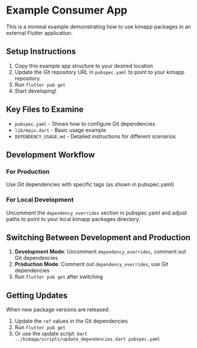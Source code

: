 # Example Consumer App

This is a minimal example demonstrating how to use kimapp packages in an external Flutter application.

## Setup Instructions

1. Copy this example app structure to your desired location
2. Update the Git repository URL in `pubspec.yaml` to point to your kimapp repository
3. Run `flutter pub get`
4. Start developing!

## Key Files to Examine

- `pubspec.yaml` - Shows how to configure Git dependencies
- `lib/main.dart` - Basic usage example
- `DEPENDENCY_USAGE.md` - Detailed instructions for different scenarios

## Development Workflow

### For Production
Use Git dependencies with specific tags (as shown in pubspec.yaml)

### For Local Development
Uncomment the `dependency_overrides` section in pubspec.yaml and adjust paths to point to your local kimapp packages directory.

## Switching Between Development and Production

1. **Development Mode**: Uncomment `dependency_overrides`, comment out Git dependencies
2. **Production Mode**: Comment out `dependency_overrides`, use Git dependencies
3. Run `flutter pub get` after switching

## Getting Updates

When new package versions are released:

1. Update the `ref` values in the Git dependencies
2. Run `flutter pub get`
3. Or use the update script: `dart ../kimapp/scripts/update_dependencies.dart pubspec.yaml`
